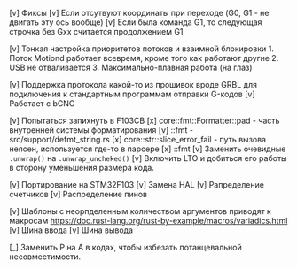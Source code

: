 [v] Фиксы
    [v] Если отсутвуют координаты при переходе (G0, G1 - не двигать эту ось вообще)
    [v] Если была команда G1, то следующая строчка без Gxx считается продолжением G1

[v] Тонкая настройка приоритетов потоков и взаимной блокировки
    1. Поток Motiond работает всевремя, кроме того как работают другие
    2. USB не отваливается
    3. Максимально-плавная работа (на глаз)

[v] Поддержка протокола какой-то из прошивок вроде GRBL для подключения к стандартным программам отправки
    G-кодов
    [v] Работает с bCNC

[v] Попытаться запихнуть в F103CB
    [x] core::fmt::Formatter::pad - часть внутренней системы форматирования
    [v] <str as core::fmt::Debug>::fmt - src/support/defmt_string.rs
    [x] core::str::slice_error_fail - путь вызова неясен, используется где-то в парсере
    [x] <char as core::fmt::Debug>::fmt
    [v] Заменить очевидные `.unwrap()` на `.unwrap_uncheked()`
    [v] Включить LTO и добиться его работы в сторону уменьшения размера кода.
    
[v] Портирование на STM32F103
    [v] Замена HAL
    [v] Рапределение счетчиков
    [v] Распределение пинов

[v] Шаблоны с неорпделенным количеством аргументов приводят к макросам
    https://doc.rust-lang.org/rust-by-example/macros/variadics.html
    [v] Шина ввода
    [v] Шина вывода

[_] Заменить P на A в кодах, чтобы избезать потанцевальной несовместимости.